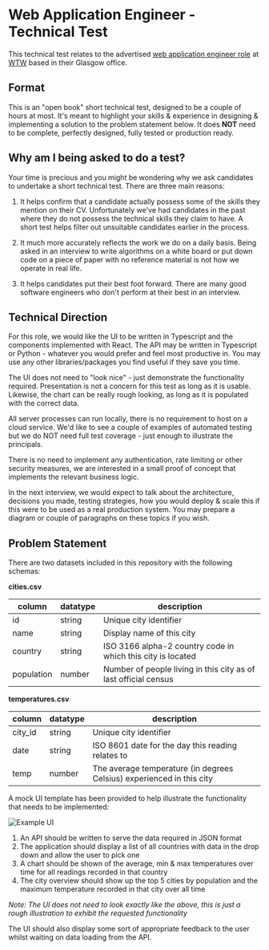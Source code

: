 # Web Application Engineer - Technical Test

This technical test relates to the advertised [web application engineer role](https://careers.wtwco.com/job/17498338/mid-level-full-stack-web-app-or-data-engineers-glasgow-glasgow-gb/) at [WTW](https://www.wtwco.com) based in their Glasgow office.

## Format

This is an "open book" short technical test, designed to be a couple of hours at most. It's meant to highlight your skills & experience
in designing & implementing a solution to the problem statement below. It does **NOT** need to be complete, perfectly designed, fully tested
or production ready.

## Why am I being asked to do a test?

Your time is precious and you might be wondering why we ask candidates to undertake a short technical test. There are three main reasons:

1.  It helps confirm that a candidate actually possess some of the skills they mention on their CV. Unfortunately we've had candidates in the
    past where they do not possess the technical skills they claim to have. A short test helps filter out unsuitable candidates earlier in the process.

2.  It much more accurately reflects the work we do on a daily basis. Being asked in an interview to write algorithms on a white board or put
    down code on a piece of paper with no reference material is not how we operate in real life.

3.  It helps candidates put their best foot forward. There are many good software engineers who don't perform at their best in an interview.

## Technical Direction

For this role, we would like the UI to be written in Typescript and the components implemented with React. The API may be written in Typescript
or Python - whatever you would prefer and feel most productive in. You may use any other libraries/packages you find useful if they save you time.

The UI does not need to "look nice" - just demonstrate the functionality required. Presentation is not a concern for this test as long as it is usable.
Likewise, the chart can be really rough looking, as long as it is populated with the correct data.

All server processes can run locally, there is no requirement to host on a cloud service. We'd like to see a couple of examples of automated testing
but we do NOT need full test coverage - just enough to illustrate the principals.

There is no need to implement any authentication, rate limiting or other security measures, we are interested in a small proof of concept that
implements the relevant business logic.

In the next interview, we would expect to talk about the architecture, decisions you made, testing strategies, how you would deploy & scale this if
this were to be used as a real production system. You may prepare a diagram or couple of paragraphs on these topics if you wish.

## Problem Statement

There are two datasets included in this repository with the following schemas:

**cities.csv**

| column     | datatype | description                                                     |
| ---------- | -------- | --------------------------------------------------------------- |
| id         | string   | Unique city identifier                                          |
| name       | string   | Display name of this city                                       |
| country    | string   | ISO 3166 alpha-2 country code in which this city is located     |
| population | number   | Number of people living in this city as of last official census |

**temperatures.csv**

| column  | datatype | description                                                           |
| ------- | -------- | --------------------------------------------------------------------- |
| city_id | string   | Unique city identifier                                                |
| date    | string   | ISO 8601 date for the day this reading relates to                     |
| temp    | number   | The average temperature (in degrees Celsius) experienced in this city |

A mock UI template has been provided to help illustrate the functionality that needs to be implemented:

![Example UI](example.png)

1. An API should be written to serve the data required in JSON format
2. The application should display a list of all countries with data in the drop down and allow the user to pick one
3. A chart should be shown of the average, min & max temperatures over time for all readings recorded in that country
4. The city overview should show up the top 5 cities by population and the maximum temperature recorded in that city over all time

_Note: The UI does not need to look exactly like the above, this is just a rough illustration to exhibit the requested functionality_

The UI should also display some sort of appropriate feedback to the user whilst waiting on data loading from the API.

